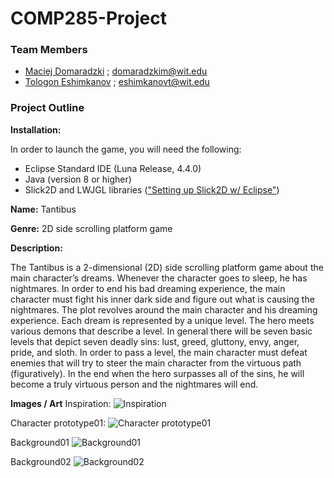 COMP285-Project
===============

### Team Members
- [Maciej Domaradzki](https://github.com/maciula)   ;   domaradzkim@wit.edu  
- [Tologon Eshimkanov](https://github.com/Tologon)   ;   eshimkanovt@wit.edu

### Project Outline

**Installation:**

In order to launch the game, you will need the following:
- Eclipse Standard IDE (Luna Release, 4.4.0)
- Java (version 8 or higher)
- Slick2D and LWJGL libraries (["Setting up Slick2D w/ Eclipse"](http://slick.ninjacave.com/wiki/index.php?title=Setting_up_Slick2D_with_Eclipse ))

**Name:** Tantibus

**Genre:** 2D side scrolling platform game

**Description:**

The Tantibus is a 2-dimensional (2D) side scrolling platform game about the main character’s dreams. Whenever the character goes to sleep, he has nightmares. In order to end his bad dreaming experience, the main character must fight his inner dark side and figure out what is causing the nightmares.
The plot revolves around the main character and his dreaming experience. Each dream is represented by a unique level. The hero meets various demons that describe a level. In general there will be seven basic levels that depict seven deadly sins: lust, greed, gluttony, envy, anger, pride, and sloth. In order to pass a level, the main character must defeat enemies that will try to steer the main character from the virtuous path (figuratively). In the end when the hero surpasses all of the sins, he will become a truly virtuous person and the nightmares will end.

**Images / Art**
Inspiration:
![](https://github.com/Tologon/COMP285-Project/blob/master/images/inspiration_mario.png "Inspiration")

Character prototype01:
![](https://github.com/Tologon/COMP285-Project/blob/master/images/character_prototype_01.jpg "Character prototype01")

Background01
![](https://github.com/Tologon/COMP285-Project/blob/master/images/background_01.jpg "Background01")

Background02
![](https://github.com/Tologon/COMP285-Project/blob/master/images/background_02.jpg "Background02")
